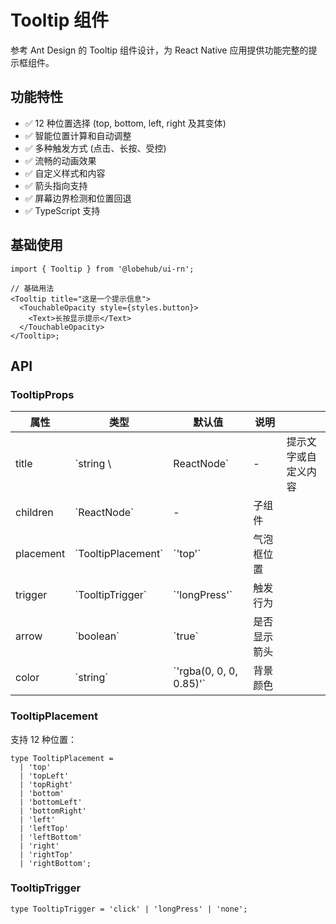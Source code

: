 # Tooltip 组件

参考 Ant Design 的 Tooltip 组件设计，为 React Native 应用提供功能完整的提示框组件。

## 功能特性

- ✅ 12 种位置选择 (top, bottom, left, right 及其变体)
- ✅ 智能位置计算和自动调整
- ✅ 多种触发方式 (点击、长按、受控)
- ✅ 流畅的动画效果
- ✅ 自定义样式和内容
- ✅ 箭头指向支持
- ✅ 屏幕边界检测和位置回退
- ✅ TypeScript 支持

## 基础使用

```tsx
import { Tooltip } from '@lobehub/ui-rn';

// 基础用法
<Tooltip title="这是一个提示信息">
  <TouchableOpacity style={styles.button}>
    <Text>长按显示提示</Text>
  </TouchableOpacity>
</Tooltip>;
```

## API

### TooltipProps

| 属性      | 类型                 | 默认值                    | 说明         |                      |
| --------- | -------------------- | ------------------------- | ------------ | -------------------- |
| title     | \`string \\          | ReactNode\`               | -            | 提示文字或自定义内容 |
| children  | \`ReactNode\`        | -                         | 子组件       |                      |
| placement | \`TooltipPlacement\` | \`'top'\`                 | 气泡框位置   |                      |
| trigger   | \`TooltipTrigger\`   | \`'longPress'\`           | 触发行为     |                      |
| arrow     | \`boolean\`          | \`true\`                  | 是否显示箭头 |                      |
| color     | \`string\`           | \`'rgba(0, 0, 0, 0.85)'\` | 背景颜色     |                      |

### TooltipPlacement

支持 12 种位置：

```tsx
type TooltipPlacement =
  | 'top'
  | 'topLeft'
  | 'topRight'
  | 'bottom'
  | 'bottomLeft'
  | 'bottomRight'
  | 'left'
  | 'leftTop'
  | 'leftBottom'
  | 'right'
  | 'rightTop'
  | 'rightBottom';
```

### TooltipTrigger

```tsx
type TooltipTrigger = 'click' | 'longPress' | 'none';
```
